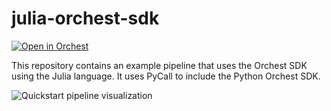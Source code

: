 # julia-orchest-sdk

[![Open in Orchest](https://github.com/orchest/orchest-examples/raw/main/imgs/open_in_orchest.svg)](https://cloud.orchest.io/?import_url=https://github.com/orchest-examples/julia-orchest-sdk/)

This repository contains an example pipeline that uses the Orchest SDK using the Julia language. It uses PyCall to include the Python Orchest SDK.

![Quickstart pipeline visualization](https://pviz.orchest.io/?pipeline=https://github.com/orchest-examples/julia-orchest-sdk/blob/master/main.orchest)
